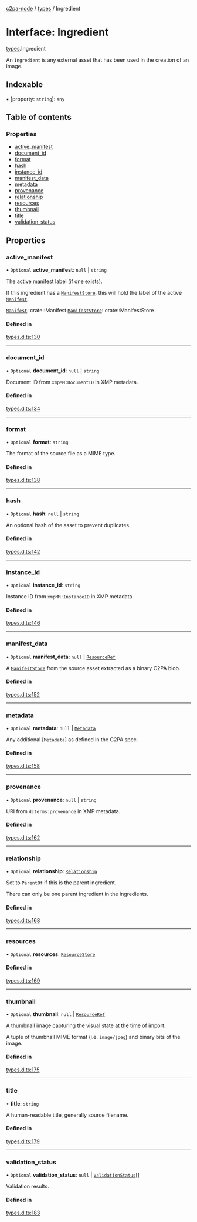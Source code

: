[c2pa-node](../README.md) / [types](../modules/types.md) / Ingredient

# Interface: Ingredient

[types](../modules/types.md).Ingredient

An `Ingredient` is any external asset that has been used in the creation of an image.

## Indexable

▪ [property: `string`]: `any`

## Table of contents

### Properties

- [active\_manifest](types.Ingredient.md#active_manifest)
- [document\_id](types.Ingredient.md#document_id)
- [format](types.Ingredient.md#format)
- [hash](types.Ingredient.md#hash)
- [instance\_id](types.Ingredient.md#instance_id)
- [manifest\_data](types.Ingredient.md#manifest_data)
- [metadata](types.Ingredient.md#metadata)
- [provenance](types.Ingredient.md#provenance)
- [relationship](types.Ingredient.md#relationship)
- [resources](types.Ingredient.md#resources)
- [thumbnail](types.Ingredient.md#thumbnail)
- [title](types.Ingredient.md#title)
- [validation\_status](types.Ingredient.md#validation_status)

## Properties

### active\_manifest

• `Optional` **active\_manifest**: ``null`` \| `string`

The active manifest label (if one exists).

If this ingredient has a [`ManifestStore`], this will hold the label of the active
[`Manifest`].

[`Manifest`]: crate::Manifest [`ManifestStore`]: crate::ManifestStore

#### Defined in

[types.d.ts:130](https://github.com/contentauth/c2pa-node/blob/424b268/js-src/types.d.ts#L130)

___

### document\_id

• `Optional` **document\_id**: ``null`` \| `string`

Document ID from `xmpMM:DocumentID` in XMP metadata.

#### Defined in

[types.d.ts:134](https://github.com/contentauth/c2pa-node/blob/424b268/js-src/types.d.ts#L134)

___

### format

• `Optional` **format**: `string`

The format of the source file as a MIME type.

#### Defined in

[types.d.ts:138](https://github.com/contentauth/c2pa-node/blob/424b268/js-src/types.d.ts#L138)

___

### hash

• `Optional` **hash**: ``null`` \| `string`

An optional hash of the asset to prevent duplicates.

#### Defined in

[types.d.ts:142](https://github.com/contentauth/c2pa-node/blob/424b268/js-src/types.d.ts#L142)

___

### instance\_id

• `Optional` **instance\_id**: `string`

Instance ID from `xmpMM:InstanceID` in XMP metadata.

#### Defined in

[types.d.ts:146](https://github.com/contentauth/c2pa-node/blob/424b268/js-src/types.d.ts#L146)

___

### manifest\_data

• `Optional` **manifest\_data**: ``null`` \| [`ResourceRef`](types.ResourceRef.md)

A [`ManifestStore`] from the source asset extracted as a binary C2PA blob.

[`ManifestStore`]: crate::ManifestStore

#### Defined in

[types.d.ts:152](https://github.com/contentauth/c2pa-node/blob/424b268/js-src/types.d.ts#L152)

___

### metadata

• `Optional` **metadata**: ``null`` \| [`Metadata`](types.Metadata.md)

Any additional [`Metadata`] as defined in the C2PA spec.

[`Manifest`]: crate::Manifest

#### Defined in

[types.d.ts:158](https://github.com/contentauth/c2pa-node/blob/424b268/js-src/types.d.ts#L158)

___

### provenance

• `Optional` **provenance**: ``null`` \| `string`

URI from `dcterms:provenance` in XMP metadata.

#### Defined in

[types.d.ts:162](https://github.com/contentauth/c2pa-node/blob/424b268/js-src/types.d.ts#L162)

___

### relationship

• `Optional` **relationship**: [`Relationship`](../enums/types.Relationship.md)

Set to `ParentOf` if this is the parent ingredient.

There can only be one parent ingredient in the ingredients.

#### Defined in

[types.d.ts:168](https://github.com/contentauth/c2pa-node/blob/424b268/js-src/types.d.ts#L168)

___

### resources

• `Optional` **resources**: [`ResourceStore`](types.ResourceStore.md)

#### Defined in

[types.d.ts:169](https://github.com/contentauth/c2pa-node/blob/424b268/js-src/types.d.ts#L169)

___

### thumbnail

• `Optional` **thumbnail**: ``null`` \| [`ResourceRef`](types.ResourceRef.md)

A thumbnail image capturing the visual state at the time of import.

A tuple of thumbnail MIME format (i.e. `image/jpeg`) and binary bits of the image.

#### Defined in

[types.d.ts:175](https://github.com/contentauth/c2pa-node/blob/424b268/js-src/types.d.ts#L175)

___

### title

• **title**: `string`

A human-readable title, generally source filename.

#### Defined in

[types.d.ts:179](https://github.com/contentauth/c2pa-node/blob/424b268/js-src/types.d.ts#L179)

___

### validation\_status

• `Optional` **validation\_status**: ``null`` \| [`ValidationStatus`](types.ValidationStatus.md)[]

Validation results.

#### Defined in

[types.d.ts:183](https://github.com/contentauth/c2pa-node/blob/424b268/js-src/types.d.ts#L183)
